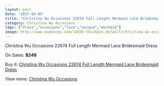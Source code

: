 ```yaml
---
layout: post
date: '2017-04-05'
title: "Christina Wu Occasions 22674 Full Length Mermaid Lace Bridesmaid Dress"
category: Christina Wu Occasions
tags: ["dress","occasions","lace","unique","mermaid"]
image: http://www.eudances.com/14556-thickbox_default/christina-wu-occasions-22674-full-length-mermaid-lace-bridesmaid-dress.jpg
---
```

Christina Wu Occasions 22674 Full Length Mermaid Lace Bridesmaid Dress

On Sales: **$248**
<a href="https://www.eudances.com/en/christina-wu-occasions/4357-christina-wu-occasions-22674-full-length-mermaid-lace-bridesmaid-dress.html"><amp-img layout="responsive" width="600" height="600" src="//www.eudances.com/14556-thickbox_default/christina-wu-occasions-22674-full-length-mermaid-lace-bridesmaid-dress.jpg" alt="Christina Wu Occasions 22674 Full Length Mermaid Lace Bridesmaid Dress 0" /></a>
<a href="https://www.eudances.com/en/christina-wu-occasions/4357-christina-wu-occasions-22674-full-length-mermaid-lace-bridesmaid-dress.html"><amp-img layout="responsive" width="600" height="600" src="//www.eudances.com/14559-thickbox_default/christina-wu-occasions-22674-full-length-mermaid-lace-bridesmaid-dress.jpg" alt="Christina Wu Occasions 22674 Full Length Mermaid Lace Bridesmaid Dress 1" /></a>
<a href="https://www.eudances.com/en/christina-wu-occasions/4357-christina-wu-occasions-22674-full-length-mermaid-lace-bridesmaid-dress.html"><amp-img layout="responsive" width="600" height="600" src="//www.eudances.com/14558-thickbox_default/christina-wu-occasions-22674-full-length-mermaid-lace-bridesmaid-dress.jpg" alt="Christina Wu Occasions 22674 Full Length Mermaid Lace Bridesmaid Dress 2" /></a>
<a href="https://www.eudances.com/en/christina-wu-occasions/4357-christina-wu-occasions-22674-full-length-mermaid-lace-bridesmaid-dress.html"><amp-img layout="responsive" width="600" height="600" src="//www.eudances.com/14557-thickbox_default/christina-wu-occasions-22674-full-length-mermaid-lace-bridesmaid-dress.jpg" alt="Christina Wu Occasions 22674 Full Length Mermaid Lace Bridesmaid Dress 3" /></a>

Buy it: [Christina Wu Occasions 22674 Full Length Mermaid Lace Bridesmaid Dress](https://www.eudances.com/en/christina-wu-occasions/4357-christina-wu-occasions-22674-full-length-mermaid-lace-bridesmaid-dress.html "Christina Wu Occasions 22674 Full Length Mermaid Lace Bridesmaid Dress")

View more: [Christina Wu Occasions](https://www.eudances.com/en/59-christina-wu-occasions "Christina Wu Occasions")